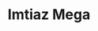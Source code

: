 ---
title: "Imtiaz Mega"
url: /karachi/imtiaz-mega-nazimabad-no-4-block-4-nazimabad-karachi-karachi-city-sindh-74600-pakistan/
shop: department store
---